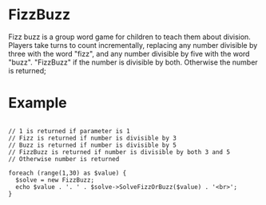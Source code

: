 # FizzBuzz
Fizz buzz is a group word game for children to teach them about division. Players take turns to count incrementally, replacing any number divisible by three with the word "fizz", and any number divisible by five with the word "buzz".
"FizzBuzz" if the number is divisible by both. Otherwise the number is returned;

# Example

```require 'FizzBuzz.php';

// 1 is returned if parameter is 1
// Fizz is returned if number is divisible by 3
// Buzz is returned if number is divisible by 5
// FizzBuzz is returned if number is divisible by both 3 and 5
// Otherwise number is returned

foreach (range(1,30) as $value) {
  $solve = new FizzBuzz;
  echo $value . '. ' . $solve->SolveFizzOrBuzz($value) . '<br>';
}
```
